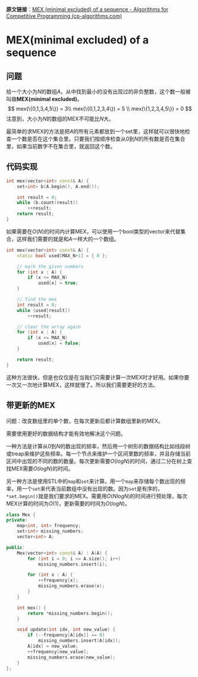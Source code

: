 **原文链接**：[MEX (minimal excluded) of a sequence - Algorithms for Competitive Programming (cp-algorithms.com)](https://cp-algorithms.com/sequences/mex.html)

# MEX(minimal excluded) of a sequence

## 问题

给一个大小为$N$的数组$A$。从中找到最小的没有出现过的非负整数，这个数一般被叫做**MEX(minimal excluded)**。
$$
mex(\{0,1,3,4,5\}) = 3\\
mex(\{0,1,2,3,4\}) = 5 \\
mex(\{1,2,3,4,5\}) = 0
$$
注意到，大小为$N$的数组的MEX不可能比$N$大。

最简单的求MEX的方法是把$A$的所有元素都放到一个set里，这样就可以很快地检查一个数是否在这个集合里。只要我们按顺序检查从$0$到$N$的所有数是否在集合里，如果当前数字不在集合里，就返回这个数。

## 代码实现

```c++
int mex(vector<int> const& A) {
    set<int> b(A.begin(), A.end());

    int result = 0;
    while (b.count(result))
        ++result;
    return result;
}
```

如果需要在$O(N)$的时间内计算MEX，可以使用一个bool类型的vector来代替集合，这样我们需要的就是和$A$一样大的一个数组。

```c++
int mex(vector<int> const& A) {
    static bool used[MAX_N+1] = { 0 };

    // mark the given numbers
    for (int x : A) {
        if (x <= MAX_N)
            used[x] = true;
    }

    // find the mex
    int result = 0;
    while (used[result])
        ++result;

    // clear the array again
    for (int x : A) {
        if (x <= MAX_N)
            used[x] = false;
    }

    return result;
}
```

这种方法很快，但是也仅仅是在当我们只需要计算一次MEX时才好用。如果你要一次又一次地计算MEX，这样就慢了。所以我们需要更好的方法。

## 带更新的MEX

问题：改变数组里的单个数，在每次更新后都计算数组里新的MEX。

需要使用更好的数据结构才能有效地解决这个问题。

一种方法是计算从$0$到$N$的数出现的频率，然后用一个树形的数据结构比如线段树或treap来维护这些频率。每一个节点来维护一个区间里数的频率，并且存储当前区间中出现的不同的数的数量。每次更新需要$O(logN)$的时间，通过二分在树上查找MEX需要$O(logN)$的时间。

另一种方法是使用STL中的`map`和`set`来计算。用一个`map`来存储每个数出现的频率，用一个`set`来代表当前数组中没有出现的数。因为`set`是有序的，`*set.begin()`就是我们要求的MEX。需要用$O(NlogN)$的时间进行预处理，每次MEX计算的时间为$O(1)$，更新需要的时间为$O(logN)$。

```c++
class Mex {
private:
    map<int, int> frequency;
    set<int> missing_numbers;
    vector<int> A;

public:
    Mex(vector<int> const& A) : A(A) {
        for (int i = 0; i <= A.size(); i++)
            missing_numbers.insert(i);

        for (int x : A) {
            ++frequency[x];
            missing_numbers.erase(x);
        }
    }

    int mex() {
        return *missing_numbers.begin();
    }

    void update(int idx, int new_value) {
        if (--frequency[A[idx]] == 0)
            missing_numbers.insert(A[idx]);
        A[idx] = new_value;
        ++frequency[new_value];
        missing_numbers.erase(new_value);
    }
};
```

